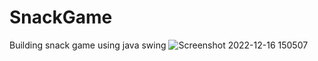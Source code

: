 # SnackGame
Building snack game using java swing 
![Screenshot 2022-12-16 150507](https://user-images.githubusercontent.com/65797396/208068676-50c15dea-9cee-47f2-9fb0-acb7fd7634f9.jpg)
